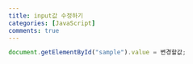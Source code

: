 ```yaml
---
title: input값 수정하기
categories: [JavaScript]
comments: true
---
```


```javascript
document.getElementById("sample").value = 변경할값;
```
